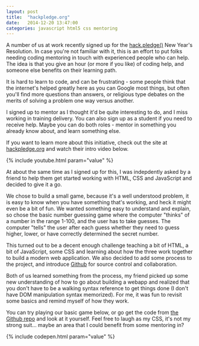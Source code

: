```yaml
---
layout: post
title:  "hackpledge.org"
date:   2014-12-20 13:47:00
categories: javascript html5 css mentoring
---
```

A number of us at work recently signed up for the [hack.pledge()](http://hackpledge.org) 
New Year's Resolution.  In case you're not familiar with it, this is an effort to put 
folks needing coding mentoring in touch with experienced people who can help.  The idea 
is that you give an hour (or more if you like) of coding help, and someone else benefits 
on their learning path.

It is hard to learn to code, and can be frustrating - some people think that the internet's 
helped greatly here as you can Google most things, but often you'll find more questions than 
answers, or religious type debates on the merits of solving a problem one way versus another.

I signed up to mentor as I thought it'd be quite interesting to do, and I miss working in 
training delivery.  You can also sign up as a student if you need to receive help.  Maybe 
you can do both roles - mentor in something you already know about, and learn something else.

If you want to learn more about this initiative, check out the site at 
[hackpledge.org](http://hackpledge.org) and watch their intro video below.

{% include youtube.html param="value" %}

At about the same time as I signed up for this, I was indepdently asked by 
a friend to help them get started working with HTML, CSS and JavaScript and 
decided to give it a go.

We chose to build a small game, because it's a well understood problem, it is 
easy to know when you have something that's working, and heck it might even be 
a bit of fun.  We wanted something easy to understand and explain, so chose 
the basic number guessing game where the computer "thinks" of a number in the 
range 1-100, and the user has to take guesses.  The computer "tells" the user 
after each guess whether they need to guess higher, lower, or have correctly 
determined the secret number.

This turned out to be a decent enough challenge teaching a bit of HTML, a bit 
of JavaScript, some CSS and learning about how the three work together to build 
a modern web application.  We also decided to add some process to the project, 
and introduce [Github](http://github.com) for source control and collaboration.

Both of us learned something from the process, my friend picked up some new 
understanding of how to go about building a webapp and realized that you don't 
have to be a walking syntax reference to get things done (I don't have DOM 
manipulation syntax memorized).  For me, it was fun to revisit some basics and 
remind myself of how they work.

You can try playing our basic game below, or go get the code from 
[the Github repo](https://github.com/simonprickett/jsnumberguess/) and look at
it yourself.  Feel free to laugh as my CSS, it's not my strong suit... maybe an 
area that I could benefit from some mentoring in?

{% include codepen.html param="value" %}